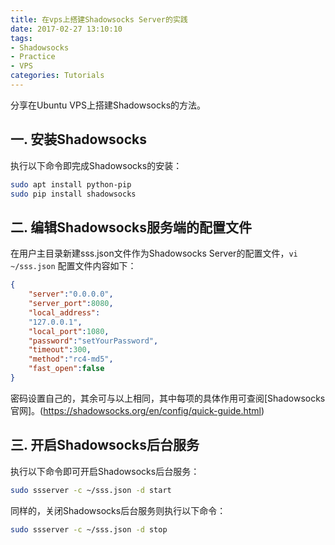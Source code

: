 ```yaml
---
title: 在vps上搭建Shadowsocks Server的实践
date: 2017-02-27 13:10:10
tags:
- Shadowsocks
- Practice
- VPS
categories: Tutorials
---
```


分享在Ubuntu VPS上搭建Shadowsocks的方法。

## 一. 安装Shadowsocks
执行以下命令即完成Shadowsocks的安装：
``` bash
sudo apt install python-pip
sudo pip install shadowsocks
```

## 二. 编辑Shadowsocks服务端的配置文件
在用户主目录新建sss.json文件作为Shadowsocks Server的配置文件，`vi ~/sss.json`
配置文件内容如下：
``` json
{
    "server":"0.0.0.0",
    "server_port":8080,
    "local_address":
    "127.0.0.1",
    "local_port":1080,
    "password":"setYourPassword",
    "timeout":300,
    "method":"rc4-md5",
    "fast_open":false
}
```
密码设置自己的，其余可与以上相同，其中每项的具体作用可查阅[Shadowsocks官网]。(https://shadowsocks.org/en/config/quick-guide.html)

## 三. 开启Shadowsocks后台服务
执行以下命令即可开启Shadowsocks后台服务：
``` bash
sudo ssserver -c ~/sss.json -d start
```
同样的，关闭Shadowsocks后台服务则执行以下命令：
``` bash
sudo ssserver -c ~/sss.json -d stop
```

